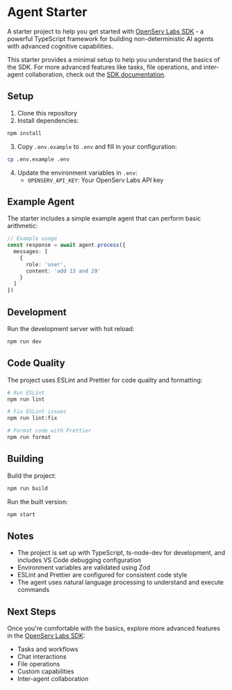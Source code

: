 # Agent Starter

A starter project to help you get started with [OpenServ Labs SDK](https://github.com/openserv-labs/sdk) - a powerful TypeScript framework for building non-deterministic AI agents with advanced cognitive capabilities.

This starter provides a minimal setup to help you understand the basics of the SDK. For more advanced features like tasks, file operations, and inter-agent collaboration, check out the [SDK documentation](https://github.com/openserv-labs/sdk).

## Setup

1. Clone this repository
2. Install dependencies:

```bash
npm install
```

3. Copy `.env.example` to `.env` and fill in your configuration:

```bash
cp .env.example .env
```

4. Update the environment variables in `.env`:
   - `OPENSERV_API_KEY`: Your OpenServ Labs API key

## Example Agent

The starter includes a simple example agent that can perform basic arithmetic:

```typescript
// Example usage
const response = await agent.process({
  messages: [
    {
      role: 'user',
      content: 'add 13 and 29'
    }
  ]
})
```

## Development

Run the development server with hot reload:

```bash
npm run dev
```

## Code Quality

The project uses ESLint and Prettier for code quality and formatting:

```bash
# Run ESLint
npm run lint

# Fix ESLint issues
npm run lint:fix

# Format code with Prettier
npm run format
```

## Building

Build the project:

```bash
npm run build
```

Run the built version:

```bash
npm start
```

## Notes

- The project is set up with TypeScript, ts-node-dev for development, and includes VS Code debugging configuration
- Environment variables are validated using Zod
- ESLint and Prettier are configured for consistent code style
- The agent uses natural language processing to understand and execute commands

## Next Steps

Once you're comfortable with the basics, explore more advanced features in the [OpenServ Labs SDK](https://github.com/openserv-labs/sdk):
- Tasks and workflows
- Chat interactions
- File operations
- Custom capabilities
- Inter-agent collaboration

